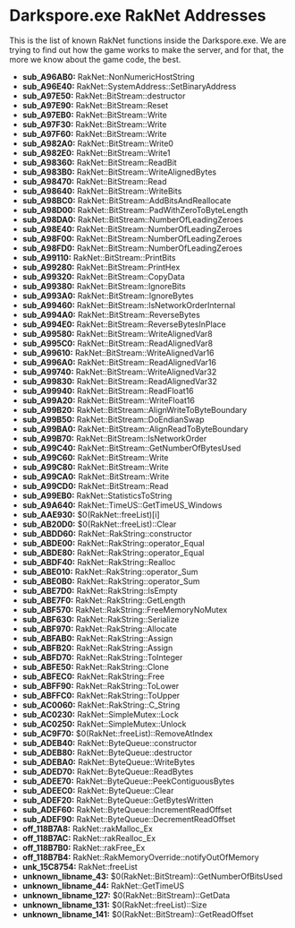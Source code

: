# Darkspore.exe RakNet Addresses
This is the list of known RakNet functions inside the Darkspore.exe. We are trying to find out how the game works to make the server, and for that, the more we know about the game code, the best.

- **sub_A96AB0:** RakNet::NonNumericHostString
- **sub_A96E40:** RakNet::SystemAddress::SetBinaryAddress
- **sub_A97E50:** RakNet::BitStream::destructor
- **sub_A97E90:** RakNet::BitStream::Reset
- **sub_A97EB0:** RakNet::BitStream::Write
- **sub_A97F30:** RakNet::BitStream::Write
- **sub_A97F60:** RakNet::BitStream::Write
- **sub_A982A0:** RakNet::BitStream::Write0
- **sub_A982E0:** RakNet::BitStream::Write1
- **sub_A98360:** RakNet::BitStream::ReadBit
- **sub_A983B0:** RakNet::BitStream::WriteAlignedBytes
- **sub_A98470:** RakNet::BitStream::Read
- **sub_A98640:** RakNet::BitStream::WriteBits
- **sub_A98BC0:** RakNet::BitStream::AddBitsAndReallocate
- **sub_A98D00:** RakNet::BitStream::PadWithZeroToByteLength
- **sub_A98DA0:** RakNet::BitStream::NumberOfLeadingZeroes
- **sub_A98E40:** RakNet::BitStream::NumberOfLeadingZeroes
- **sub_A98F00:** RakNet::BitStream::NumberOfLeadingZeroes
- **sub_A98FD0:** RakNet::BitStream::NumberOfLeadingZeroes
- **sub_A99110:** RakNet::BitStream::PrintBits
- **sub_A99280:** RakNet::BitStream::PrintHex
- **sub_A99320:** RakNet::BitStream::CopyData
- **sub_A99380:** RakNet::BitStream::IgnoreBits
- **sub_A993A0:** RakNet::BitStream::IgnoreBytes
- **sub_A99460:** RakNet::BitStream::IsNetworkOrderInternal
- **sub_A994A0:** RakNet::BitStream::ReverseBytes
- **sub_A994E0:** RakNet::BitStream::ReverseBytesInPlace
- **sub_A99580:** RakNet::BitStream::WriteAlignedVar8
- **sub_A995C0:** RakNet::BitStream::ReadAlignedVar8
- **sub_A99610:** RakNet::BitStream::WriteAlignedVar16
- **sub_A996A0:** RakNet::BitStream::ReadAlignedVar16
- **sub_A99740:** RakNet::BitStream::WriteAlignedVar32
- **sub_A99830:** RakNet::BitStream::ReadAlignedVar32
- **sub_A99940:** RakNet::BitStream::ReadFloat16
- **sub_A99A20:** RakNet::BitStream::WriteFloat16
- **sub_A99B20:** RakNet::BitStream::AlignWriteToByteBoundary
- **sub_A99B50:** RakNet::BitStream::DoEndianSwap
- **sub_A99BA0:** RakNet::BitStream::AlignReadToByteBoundary
- **sub_A99B70:** RakNet::BitStream::IsNetworkOrder
- **sub_A99C40:** RakNet::BitStream::GetNumberOfBytesUsed
- **sub_A99C60:** RakNet::BitStream::Write
- **sub_A99C80:** RakNet::BitStream::Write
- **sub_A99CA0:** RakNet::BitStream::Write
- **sub_A99CD0:** RakNet::BitStream::Read
- **sub_A99EB0:** RakNet::StatisticsToString
- **sub_A9A640:** RakNet::TimeUS::GetTimeUS_Windows
- **sub_AAE930:** $0(RakNet::freeList)[i]
- **sub_AB20D0:** $0(RakNet::freeList)::Clear
- **sub_ABDD60:** RakNet::RakString::constructor
- **sub_ABDE00:** RakNet::RakString::operator_Equal
- **sub_ABDE80:** RakNet::RakString::operator_Equal
- **sub_ABDF40:** RakNet::RakString::Realloc
- **sub_ABE010:** RakNet::RakString::operator_Sum
- **sub_ABE0B0:** RakNet::RakString::operator_Sum
- **sub_ABE7D0:** RakNet::RakString::IsEmpty
- **sub_ABE7F0:** RakNet::RakString::GetLength
- **sub_ABF570:** RakNet::RakString::FreeMemoryNoMutex
- **sub_ABF630:** RakNet::RakString::Serialize
- **sub_ABF970:** RakNet::RakString::Allocate
- **sub_ABFAB0:** RakNet::RakString::Assign
- **sub_ABFB20:** RakNet::RakString::Assign
- **sub_ABFD70:** RakNet::RakString::ToInteger
- **sub_ABFE50:** RakNet::RakString::Clone
- **sub_ABFEC0:** RakNet::RakString::Free
- **sub_ABFF90:** RakNet::RakString::ToLower
- **sub_ABFFC0:** RakNet::RakString::ToUpper
- **sub_AC0060:** RakNet::RakString::C_String
- **sub_AC0230:** RakNet::SimpleMutex::Lock
- **sub_AC0250:** RakNet::SimpleMutex::Unlock
- **sub_AC9F70:** $0(RakNet::freeList)::RemoveAtIndex
- **sub_ADEB40:** RakNet::ByteQueue::constructor
- **sub_ADEB80:** RakNet::ByteQueue::destructor
- **sub_ADEBA0:** RakNet::ByteQueue::WriteBytes
- **sub_ADED70:** RakNet::ByteQueue::ReadBytes
- **sub_ADEE70:** RakNet::ByteQueue::PeekContiguousBytes
- **sub_ADEEC0:** RakNet::ByteQueue::Clear
- **sub_ADEF20:** RakNet::ByteQueue::GetBytesWritten
- **sub_ADEF60:** RakNet::ByteQueue::IncrementReadOffset
- **sub_ADEF90:** RakNet::ByteQueue::DecrementReadOffset
- **off_118B7A8:** RakNet::rakMalloc_Ex
- **off_118B7AC:** RakNet::rakRealloc_Ex
- **off_118B7B0:** RakNet::rakFree_Ex
- **off_118B7B4:** RakNet::RakMemoryOverride::notifyOutOfMemory
- **unk_15C8754:** RakNet::freeList
- **unknown_libname_43:** $0(RakNet::BitStream)::GetNumberOfBitsUsed
- **unknown_libname_44:** RakNet::GetTimeUS
- **unknown_libname_127:** $0(RakNet::BitStream)::GetData
- **unknown_libname_131:** $0(RakNet::freeList)::Size
- **unknown_libname_141:** $0(RakNet::BitStream)::GetReadOffset
